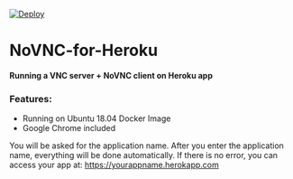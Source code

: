 [![Deploy](https://www.herokucdn.com/deploy/button.svg)](https://heroku.com/deploy)

# NoVNC-for-Heroku
**Running a VNC server + NoVNC client on Heroku app**

### Features:
  - Running on Ubuntu 18.04 Docker Image
  - Google Chrome included

You will be asked for the application name. After you enter the application name, everything will be done automatically. If there is no error, you can access your app at: https://yourappname.herokapp.com


